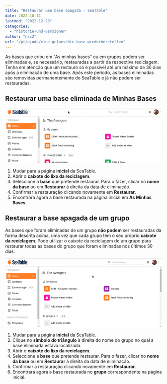 ```yaml
---
title: "Restaurar uma base apagada - SeaTable"
date: 2022-10-11
lastmod: "2022-12-28"
categories: 
  - "historie-und-versionen"
author: "nsc2"
url: "/pt/ajuda/eine-geloeschte-base-wiederherstellen"
---
```


As bases que criou em "As minhas bases" ou em grupos podem ser eliminadas e, se necessário, restauradas a partir da respectiva reciclagem. Tenha em atenção que um restauro só é possível até um máximo de 30 dias após a eliminação de uma base. Após este período, as bases eliminadas são removidas permanentemente do SeaTable e já não podem ser restauradas.

## Restaurar uma base eliminada de Minhas Bases

![Restaurar uma base eliminada das Minhas Bases](images/restore-a-deleted-base-1.gif)

1. Mudar para a página **inicial** da SeaTable.
2. Abrir o **caixote do lixo da reciclagem**.
3. Seleccione a **base** que pretende restaurar. Para o fazer, clicar no **nome da base** ou em **Restaurar** à direita da data de eliminação.
4. Confirmar a restauração clicando novamente em **Restaurar**.
5. Encontrará agora a base restaurada na página inicial em **As Minhas Bases**.

## Restaurar a base apagada de um grupo

As bases que foram eliminadas de um grupo **não podem** ser restauradas da forma descrita acima, uma vez que cada grupo tem o seu próprio **caixote da reciclagem**. Pode utilizar o caixote da reciclagem de um grupo para restaurar todas as bases do grupo que foram eliminadas nos últimos 30 dias.

![Restaurar uma Base Eliminada de um Grupo](images/restore-a-deleted-base-of-a-group.gif)

1. Mudar para a página **inicial** da SeaTable.
2. Clique no **símbolo do triângulo** à direita do nome do grupo no qual a base eliminada estava localizada.
3. Abrir o **caixote do lixo da reciclagem**.
4. Seleccione a **base** que pretende restaurar. Para o fazer, clicar no **nome da base** ou em **Restaurar** à direita da data de eliminação.
5. Confirmar a restauração clicando novamente em **Restaurar**.
6. Encontrará agora a base restaurada no **grupo** correspondente na página inicial.
